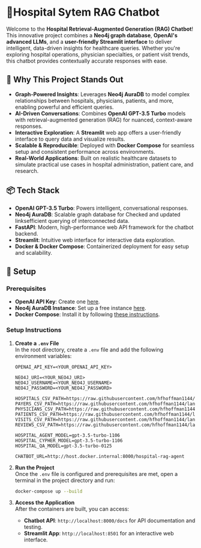 # 🏥Hospital Sytem RAG Chatbot

Welcome to the **Hospital Retrieval-Augmented Generation (RAG) Chatbot**! This innovative project combines a **Neo4j graph database**, **OpenAI's advanced LLMs**, and a **user-friendly Streamlit interface** to deliver intelligent, data-driven insights for healthcare queries. Whether you're exploring hospital operations, physician specialties, or patient visit trends, this chatbot provides contextually accurate responses with ease.
## 🌟 Why This Project Stands Out

- **Graph-Powered Insights**: Leverages **Neo4j AuraDB** to model complex relationships between hospitals, physicians, patients, and more, enabling powerful and efficient queries.
- **AI-Driven Conversations**: Combines **OpenAI GPT-3.5 Turbo** models with retrieval-augmented generation (RAG) for nuanced, context-aware responses.
- **Interactive Exploration**: A **Streamlit** web app offers a user-friendly interface to query data and visualize results.
- **Scalable & Reproducible**: Deployed with **Docker Compose** for seamless setup and consistent performance across environments.
- **Real-World Applications**: Built on realistic healthcare datasets to simulate practical use cases in hospital administration, patient care, and research.

## 📦 Tech Stack

- **OpenAI GPT-3.5 Turbo**: Powers intelligent, conversational responses.
- **Neo4j AuraDB**: Scalable graph database for Checked and updated linksefficient querying of interconnected data.
- **FastAPI**: Modern, high-performance web API framework for the chatbot backend.
- **Streamlit**: Intuitive web interface for interactive data exploration.
- **Docker & Docker Compose**: Containerized deployment for easy setup and scalability.
## 🚀 Setup

### Prerequisites
- **OpenAI API Key**: Create one [here](https://platform.openai.com/api-keys).
- **Neo4j AuraDB Instance**: Set up a free instance [here](https://neo4j.com/cloud/platform/aura-graph-database/).
- **Docker Compose**: Install it by following [these instructions](https://docs.docker.com/compose/install/).

### Setup Instructions

1. **Create a `.env` File**  
   In the root directory, create a `.env` file and add the following environment variables:

   ```env
   OPENAI_API_KEY=<YOUR_OPENAI_API_KEY>

   NEO4J_URI=<YOUR_NEO4J_URI>
   NEO4J_USERNAME=<YOUR_NEO4J_USERNAME>
   NEO4J_PASSWORD=<YOUR_NEO4J_PASSWORD>

   HOSPITALS_CSV_PATH=https://raw.githubusercontent.com/hfhoffman1144/langchain_neo4j_rag_app/main/data/hospitals.csv
   PAYERS_CSV_PATH=https://raw.githubusercontent.com/hfhoffman1144/langchain_neo4j_rag_app/main/data/payers.csv
   PHYSICIANS_CSV_PATH=https://raw.githubusercontent.com/hfhoffman1144/langchain_neo4j_rag_app/main/data/physicians.csv
   PATIENTS_CSV_PATH=https://raw.githubusercontent.com/hfhoffman1144/langchain_neo4j_rag_app/main/data/patients.csv
   VISITS_CSV_PATH=https://raw.githubusercontent.com/hfhoffman1144/langchain_neo4j_rag_app/main/data/visits.csv
   REVIEWS_CSV_PATH=https://raw.githubusercontent.com/hfhoffman1144/langchain_neo4j_rag_app/main/data/reviews.csv

   HOSPITAL_AGENT_MODEL=gpt-3.5-turbo-1106
   HOSPITAL_CYPHER_MODEL=gpt-3.5-turbo-1106
   HOSPITAL_QA_MODEL=gpt-3.5-turbo-0125

   CHATBOT_URL=http://host.docker.internal:8000/hospital-rag-agent
   ```

2. **Run the Project**  
   Once the `.env` file is configured and prerequisites are met, open a terminal in the project directory and run:

   ```bash
   docker-compose up --build
   ```

3. **Access the Application**  
   After the containers are built, you can access:
   - **Chatbot API**: `http://localhost:8000/docs` for API documentation and testing.
   - **Streamlit App**: `http://localhost:8501` for an interactive web interface.
